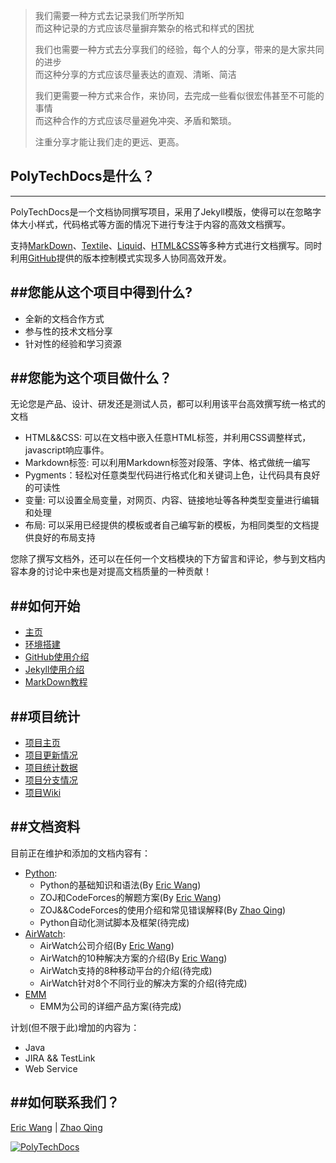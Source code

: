 
>我们需要一种方式去记录我们所学所知<br>
>而这种记录的方式应该尽量摒弃繁杂的格式和样式的困扰
>
>我们也需要一种方式去分享我们的经验，每个人的分享，带来的是大家共同的进步<br>
>而这种分享的方式应该尽量表达的直观、清晰、简洁
>
>我们更需要一种方式来合作，来协同，去完成一些看似很宏伟甚至不可能的事情<br>
>而这种合作的方式应该尽量避免冲突、矛盾和繁琐。
>
>注重分享才能让我们走的更远、更高。

## PolyTechDocs是什么？
-------------------------------------------
PolyTechDocs是一个文档协同撰写项目，采用了Jekyll模版，使得可以在忽略字体大小样式，代码格式等方面的情况下进行专注于内容的高效文档撰写。

支持[MarkDown]、[Textile]、[Liquid]、[HTML&CSS]等多种方式进行文档撰写。同时利用[GitHub]提供的版本控制模式实现多人协同高效开发。

##您能从这个项目中得到什么?
-------------------------------------------
* 全新的文档合作方式
* 参与性的技术文档分享
* 针对性的经验和学习资源

##您能为这个项目做什么？
-------------------------------------------
无论您是产品、设计、研发还是测试人员，都可以利用该平台高效撰写统一格式的文档

* HTML&&CSS: 可以在文档中嵌入任意HTML标签，并利用CSS调整样式，javascript响应事件。
* Markdown标签: 可以利用Markdown标签对段落、字体、格式做统一编写
* Pygments：轻松对任意类型代码进行格式化和关键词上色，让代码具有良好的可读性
* 变量: 可以设置全局变量，对网页、内容、链接地址等各种类型变量进行编辑和处理
* 布局: 可以采用已经提供的模板或者自己编写新的模板，为相同类型的文档提供良好的布局支持

您除了撰写文档外，还可以在任何一个文档模块的下方留言和评论，参与到文档内容本身的讨论中来也是对提高文档质量的一种贡献！

##如何开始
-------------------------------------------
*   [主页]
*   [环境搭建]
*   [GitHub使用介绍]
*   [Jekyll使用介绍]
*   [MarkDown教程]

##项目统计
-------------------------------------------
*   [项目主页]
*   [项目更新情况]
*   [项目统计数据]
*   [项目分支情况]
*   [项目Wiki]

##文档资料
-------------------------------------------
目前正在维护和添加的文档内容有：

*   [Python]:
    *   Python的基础知识和语法(By [Eric Wang])
    *   ZOJ和CodeForces的解题方案(By [Eric Wang])
    *   ZOJ&&CodeForces的使用介绍和常见错误解释(By [Zhao Qing])
    *   Python自动化测试脚本及框架(待完成)
*   [AirWatch]:
    *   AirWatch公司介绍(By [Eric Wang])
    *   AirWatch的10种解决方案的介绍(By [Eric Wang])
    *   AirWatch支持的8种移动平台的介绍(待完成)
    *   AirWatch针对8个不同行业的解决方案的介绍(待完成)
* [EMM]
    *   EMM为公司的详细产品方案(待完成)

计划(但不限于此)增加的内容为：

* Java
* JIRA && TestLink
* Web Service

##如何联系我们？
-------------------------------------------
[Eric Wang] | [Zhao Qing]

<a target="_blank" href="http://shang.qq.com/wpa/qunwpa?idkey=1fe6afb9314d685d55dabfb21a63088aef4afb57fde787749ad1df53122cca53"><img border="0" src="http://pub.idqqimg.com/wpa/images/group.png" alt="PolyTechDocs" title="PolyTechDocs"></a>

[MarkDown]:http://daringfireball.net/projects/markdown/
[Textile]:http://textile.sitemonks.com/
[Liquid]:http://docs.shopify.com/themes/liquid-basics
[HTML&CSS]:http://www.w3school.com.cn/
[GitHub]:http://pages.github.com

[主页]:http://wh1100717.github.com/PolyTechDocs
[环境搭建]:http://wh1100717.github.io/PolyTechDocs/docs/installation/
[GitHub使用介绍]:http://wh1100717.github.io/PolyTechDocs/docs/githubusage/
[Jekyll使用介绍]:http://wh1100717.github.io/PolyTechDocs/docs/jekyllusage/
[MarkDown教程]:http://wh1100717.github.io/PolyTechDocs/docs/markdownbase/

[Python]:http://wh1100717.github.io/PolyTechDocs/python/introduction/
[EMM]:http://wh1100717.github.io/PolyTechDocs/emm/introduction/
[AirWatch]:http://wh1100717.github.io/PolyTechDocs/airwatch/introduction/

[Eric Wang]:http://github.com/wh1100717
[Zhao Qing]:http://github.com/zq920320

[项目主页]:https://github.com/wh1100717/PolyTechDocs
[项目更新情况]:https://github.com/wh1100717/PolyTechDocs/commits/gh-pages
[项目统计数据]:https://github.com/wh1100717/PolyTechDocs/graphs
[项目分支情况]:https://github.com/wh1100717/PolyTechDocs/network
[项目Wiki]:https://github.com/wh1100717/PolyTechDocs/wiki